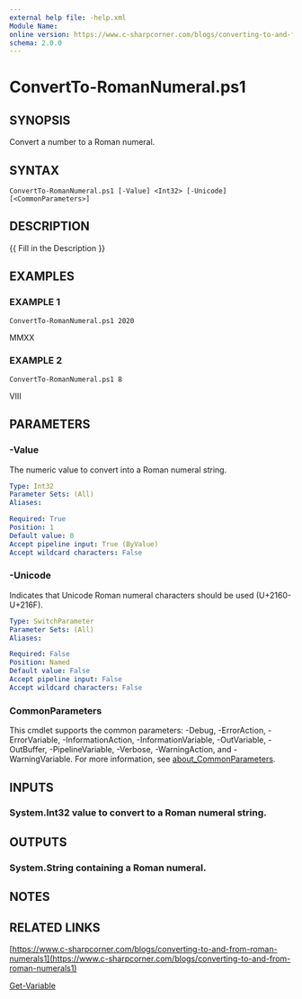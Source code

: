 ```yaml
---
external help file: -help.xml
Module Name:
online version: https://www.c-sharpcorner.com/blogs/converting-to-and-from-roman-numerals1
schema: 2.0.0
---
```


# ConvertTo-RomanNumeral.ps1

## SYNOPSIS
Convert a number to a Roman numeral.

## SYNTAX

```
ConvertTo-RomanNumeral.ps1 [-Value] <Int32> [-Unicode] [<CommonParameters>]
```

## DESCRIPTION
{{ Fill in the Description }}

## EXAMPLES

### EXAMPLE 1
```
ConvertTo-RomanNumeral.ps1 2020
```

MMXX

### EXAMPLE 2
```
ConvertTo-RomanNumeral.ps1 8
```

VIII

## PARAMETERS

### -Value
The numeric value to convert into a Roman numeral string.

```yaml
Type: Int32
Parameter Sets: (All)
Aliases:

Required: True
Position: 1
Default value: 0
Accept pipeline input: True (ByValue)
Accept wildcard characters: False
```

### -Unicode
Indicates that Unicode Roman numeral characters should be used (U+2160-U+216F).

```yaml
Type: SwitchParameter
Parameter Sets: (All)
Aliases:

Required: False
Position: Named
Default value: False
Accept pipeline input: False
Accept wildcard characters: False
```

### CommonParameters
This cmdlet supports the common parameters: -Debug, -ErrorAction, -ErrorVariable, -InformationAction, -InformationVariable, -OutVariable, -OutBuffer, -PipelineVariable, -Verbose, -WarningAction, and -WarningVariable. For more information, see [about_CommonParameters](http://go.microsoft.com/fwlink/?LinkID=113216).

## INPUTS

### System.Int32 value to convert to a Roman numeral string.
## OUTPUTS

### System.String containing a Roman numeral.
## NOTES

## RELATED LINKS

[https://www.c-sharpcorner.com/blogs/converting-to-and-from-roman-numerals1](https://www.c-sharpcorner.com/blogs/converting-to-and-from-roman-numerals1)

[Get-Variable]()


